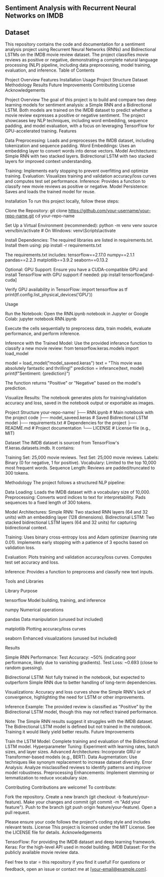 ## Sentiment Analysis with Recurrent Neural Networks on IMDB 

## Dataset
This repository contains the code and documentation for a sentiment analysis project using Recurrent Neural Networks (RNNs) and Bidirectional LSTMs on the IMDB movie review dataset. The project classifies movie reviews as positive or negative, demonstrating a complete natural language processing (NLP) pipeline, including data preprocessing, model training, evaluation, and inference.
Table of Contents

Project Overview
Features
Installation
Usage
Project Structure
Dataset
Methodology
Results
Future Improvements
Contributing
License
Acknowledgements

Project Overview
The goal of this project is to build and compare two deep learning models for sentiment analysis: a Simple RNN and a Bidirectional LSTM. Both models are trained on the IMDB dataset to predict whether a movie review expresses a positive or negative sentiment. The project showcases key NLP techniques, including word embedding, sequence padding, and model evaluation, with a focus on leveraging TensorFlow for GPU-accelerated training.
Features

Data Preprocessing: Loads and preprocesses the IMDB dataset, including tokenization and sequence padding.
Word Embeddings: Uses an embedding layer to convert words into dense vectors.
Model Architectures:
Simple RNN with two stacked layers.
Bidirectional LSTM with two stacked layers for improved context understanding.


Training: Implements early stopping to prevent overfitting and optimize training.
Evaluation: Visualizes training and validation accuracy/loss curves and computes test set performance.
Inference: Provides a function to classify new movie reviews as positive or negative.
Model Persistence: Saves and loads the trained model for reuse.

Installation
To run this project locally, follow these steps:

Clone the Repository:
git clone https://github.com/your-username/your-repo-name.git
cd your-repo-name


Set Up a Virtual Environment (recommended):
python -m venv venv
source venv/bin/activate  # On Windows: venv\Scripts\activate


Install Dependencies: The required libraries are listed in requirements.txt. Install them using:
pip install -r requirements.txt

The requirements.txt includes:
tensorflow==2.17.0
numpy==2.1.1
pandas==2.2.3
matplotlib==3.9.2
seaborn==0.13.2


Optional: GPU Support: Ensure you have a CUDA-compatible GPU and install TensorFlow with GPU support if needed:
pip install tensorflow[and-cuda]

Verify GPU availability in TensorFlow:
import tensorflow as tf
print(tf.config.list_physical_devices('GPU'))



Usage

Run the Notebook: Open the RNN.ipynb notebook in Jupyter or Google Colab:
jupyter notebook RNN.ipynb

Execute the cells sequentially to preprocess data, train models, evaluate performance, and perform inference.

Inference with the Trained Model: Use the provided inferance function to classify a new movie review:
from tensorflow.keras.models import load_model

model = load_model("model_saveed.keras")
text = "This movie was absolutely fantastic and thrilling!"
prediction = inferance(text, model)
print(f"Sentiment: {prediction}")

The function returns "Positive" or "Negative" based on the model's prediction.

Visualize Results: The notebook generates plots for training/validation accuracy and loss, saved in the notebook output or exportable as images.


Project Structure
your-repo-name/
├── RNN.ipynb                   # Main notebook with the project code
├── model_saveed.keras         # Saved Bidirectional LSTM model
├── requirements.txt           # Dependencies for the project
├── README.md                  # Project documentation
└── LICENSE                    # License file (e.g., MIT)

Dataset
The IMDB dataset is sourced from TensorFlow's tf.keras.datasets.imdb. It contains:

Training Set: 25,000 movie reviews.
Test Set: 25,000 movie reviews.
Labels: Binary (0 for negative, 1 for positive).
Vocabulary: Limited to the top 10,000 most frequent words.
Sequence Length: Reviews are padded/truncated to 300 tokens.

Methodology
The project follows a structured NLP pipeline:

Data Loading: Loads the IMDB dataset with a vocabulary size of 10,000.
Preprocessing:
Converts word indices to text for interpretability.
Pads sequences to a fixed length of 300 tokens.


Model Architectures:
Simple RNN: Two stacked RNN layers (64 and 32 units) with an embedding layer (128 dimensions).
Bidirectional LSTM: Two stacked bidirectional LSTM layers (64 and 32 units) for capturing bidirectional context.


Training:
Uses binary cross-entropy loss and Adam optimizer (learning rate 0.01).
Implements early stopping with a patience of 3 epochs based on validation loss.


Evaluation:
Plots training and validation accuracy/loss curves.
Computes test set accuracy and loss.


Inference:
Provides a function to preprocess and classify new text inputs.



Tools and Libraries



Library
Purpose



tensorflow
Model building, training, and inference


numpy
Numerical operations


pandas
Data manipulation (unused but included)


matplotlib
Plotting accuracy/loss curves


seaborn
Enhanced visualizations (unused but included)


Results

Simple RNN Performance:
Test Accuracy: ~50% (indicating poor performance, likely due to vanishing gradients).
Test Loss: ~0.693 (close to random guessing).


Bidirectional LSTM:
Not fully trained in the notebook, but expected to outperform Simple RNN due to better handling of long-term dependencies.


Visualizations:
Accuracy and loss curves show the Simple RNN's lack of convergence, highlighting the need for LSTM or other improvements.


Inference Example:
The provided review is classified as "Positive" by the Bidirectional LSTM model, though this may not reflect trained performance.



Note: The Simple RNN results suggest it struggles with the IMDB dataset. The Bidirectional LSTM model is defined but not trained in the notebook. Training it would likely yield better results.
Future Improvements

Train the LSTM Model: Complete training and evaluation of the Bidirectional LSTM model.
Hyperparameter Tuning: Experiment with learning rates, batch sizes, and layer sizes.
Advanced Architectures: Incorporate GRU or Transformer-based models (e.g., BERT).
Data Augmentation: Use techniques like synonym replacement to increase dataset diversity.
Error Analysis: Analyze misclassified reviews to identify patterns and improve model robustness.
Preprocessing Enhancements: Implement stemming or lemmatization to reduce vocabulary size.

Contributing
Contributions are welcome! To contribute:

Fork the repository.
Create a new branch (git checkout -b feature/your-feature).
Make your changes and commit (git commit -m "Add your feature").
Push to the branch (git push origin feature/your-feature).
Open a pull request.

Please ensure your code follows the project's coding style and includes relevant tests.
License
This project is licensed under the MIT License. See the LICENSE file for details.
Acknowledgements

TensorFlow: For providing the IMDB dataset and deep learning framework.
Keras: For the high-level API used in model building.
IMDB Dataset: For the publicly available movie review data.


Feel free to star ⭐ this repository if you find it useful! For questions or feedback, open an issue or contact me at [your-email@example.com].
